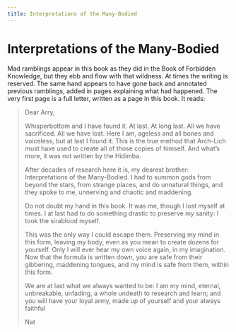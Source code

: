 ```yaml
---
title: Interpretations of the Many-Bodied
---
```

# Interpretations of the Many-Bodied

Mad ramblings appear in this book as they did in the Book of Forbidden Knowledge, but they ebb and flow with that wildness. At times the writing is reserved. The same hand appears to have gone back and annotated previous ramblings, added in pages explaining what had happened. The very first page is a full letter, written as a page in this book. It reads:

> Dear Arry,
>
> Whisperbottom and I have found it. At last. At long last. All we have sacrificed. All we have lost. Here I am, ageless and all bones and voiceless, but at last I found it. This is the true method that Arch-Lich must have used to create all of those copies of himself. And what’s more, it was not written by the Hidimba.
>
> After decades of research here it is, my dearest brother: Interpretations of the Many-Bodied. I had to summon gods from beyond the stars, from strange places, and do unnatural things, and they spoke to me, unnerving and chaotic and maddening.
>
> Do not doubt my hand in this book. It was me, though I lost myself at times. I at last had to do something drastic to preserve my sanity: I took the sirablood myself.
>
> This was the only way I could escape them. Preserving my mind in this form, leaving my body, even as you mean to create dozens for yourself. Only I will ever hear my own voice again, in my imagination. Now that the formula is written down, you are safe from their gibbering, maddening tongues, and my mind is safe from them, within this form.
>
> We are at last what we always wanted to be: I am my mind, eternal, unbreakable, unfading, a whole undeath to research and learn; and you will have your loyal army, made up of yourself and your always faithful
>
> Nat
